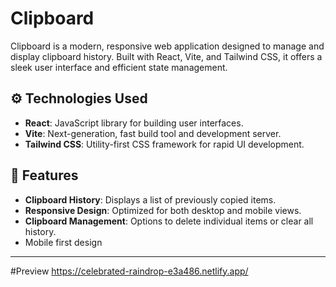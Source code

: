 # Clipboard

Clipboard is a modern, responsive web application designed to manage and display clipboard history. Built with React, Vite, and Tailwind CSS, it offers a sleek user interface and efficient state management.

## ⚙️ Technologies Used

- **React**: JavaScript library for building user interfaces.
- **Vite**: Next-generation, fast build tool and development server.
- **Tailwind CSS**: Utility-first CSS framework for rapid UI development.


## 🧪 Features

- **Clipboard History**: Displays a list of previously copied items.
- **Responsive Design**: Optimized for both desktop and mobile views.
- **Clipboard Management**: Options to delete individual items or clear all history.
- Mobile first design

---
#Preview
https://celebrated-raindrop-e3a486.netlify.app/



